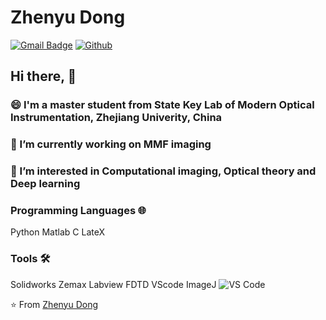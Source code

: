 # Zhenyu Dong
[![Gmail Badge](https://img.shields.io/badge/-Gmail-c14438?style=flat-square&logo=Gmail&logoColor=white&link=mailto:kevinzjudzy@gmail.com)](mailto:kevinzjudzy@gmail.com)
[![Github](https://camo.githubusercontent.com/3f5a17ab56610b19378b1c3fcc589c330e4c7bec/68747470733a2f2f696d672e736869656c64732e696f2f62616467652f2d4769744875622d3138313731373f7374796c653d666c61742d737175617265266c6f676f3d676974687562)](https://github.com/MrDongZhenyu)
## Hi there, 👋
### 😄 I'm a master student from State Key Lab of Modern Optical Instrumentation, Zhejiang Univerity, China
### 🔭 I’m currently working on MMF imaging
### 🌱 I’m interested in Computational imaging, Optical theory and Deep learning

### Programming Languages 🌐
Python Matlab C LateX
### Tools 🛠️
Solidworks Zemax Labview FDTD VScode ImageJ
![VS Code](http://img.shields.io/badge/-VS%20Code-007ACC?style=flat-square&logo=visual-studio-code&logoColor=ffffff)

⭐️ From [Zhenyu Dong](https://github.com/MrDongZhenyu)
<!--
**MrDongZhenyu/MrDongZhenyu** is a ✨ _special_ ✨ repository because its `README.md` (this file) appears on your GitHub profile.

Here are some ideas to get you started:

## 🔭 I’m currently working on MMF imaging
## 🌱 I’m currently learning machine learning
- 👯 I’m looking to collaborate on ...
- 🤔 I’m looking for help with ...
- 💬 Ask me about ...
- 📫 How to reach me: ...
- 😄 Pronouns: ...
- ⚡ Fun fact: ...
-->
